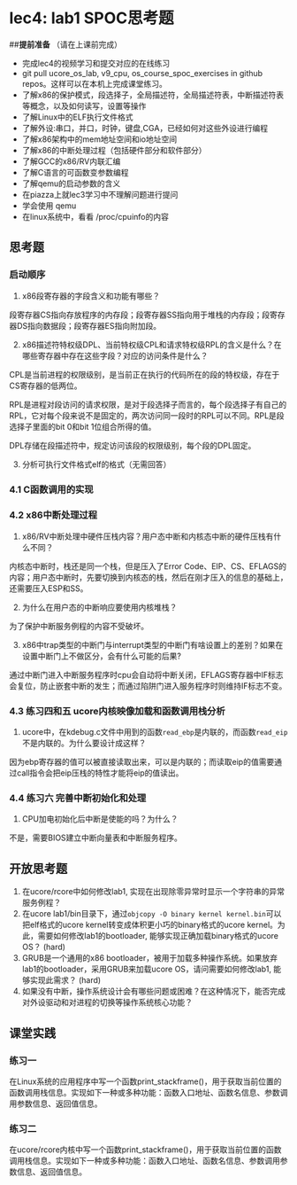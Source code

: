 # lec4: lab1 SPOC思考题

##**提前准备**
（请在上课前完成）

 - 完成lec4的视频学习和提交对应的在线练习
 - git pull ucore_os_lab, v9_cpu, os_course_spoc_exercises in github repos。这样可以在本机上完成课堂练习。
 - 了解x86的保护模式，段选择子，全局描述符，全局描述符表，中断描述符表等概念，以及如何读写，设置等操作
 - 了解Linux中的ELF执行文件格式
 - 了解外设:串口，并口，时钟，键盘,CGA，已经如何对这些外设进行编程
 - 了解x86架构中的mem地址空间和io地址空间
 - 了解x86的中断处理过程（包括硬件部分和软件部分）
 - 了解GCC的x86/RV内联汇编
 - 了解C语言的可函数变参数编程
 - 了解qemu的启动参数的含义
 - 在piazza上就lec3学习中不理解问题进行提问
 - 学会使用 qemu
 - 在linux系统中，看看 /proc/cpuinfo的内容

## 思考题

### 启动顺序

1. x86段寄存器的字段含义和功能有哪些？


段寄存器CS指向存放程序的内存段；段寄存器SS指向用于堆栈的内存段；段寄存器DS指向数据段；段寄存器ES指向附加段。

2. x86描述符特权级DPL、当前特权级CPL和请求特权级RPL的含义是什么？在哪些寄存器中存在这些字段？对应的访问条件是什么？

CPL是当前进程的权限级别，是当前正在执行的代码所在的段的特权级，存在于CS寄存器的低两位。

RPL是进程对段访问的请求权限，是对于段选择子而言的，每个段选择子有自己的RPL，它对每个段来说不是固定的，两次访问同一段时的RPL可以不同。RPL是段选择子里面的bit 0和bit 1位组合所得的值。

DPL存储在段描述符中，规定访问该段的权限级别，每个段的DPL固定。

3. 分析可执行文件格式elf的格式（无需回答）

### 4.1 C函数调用的实现

### 4.2 x86中断处理过程

1. x86/RV中断处理中硬件压栈内容？用户态中断和内核态中断的硬件压栈有什么不同？

内核态中断时，栈还是同一个栈，但是压入了Error Code、EIP、CS、EFLAGS的内容；用户态中断时，先要切换到内核态的栈，然后在刚才压入的信息的基础上，还需要压入ESP和SS。

2. 为什么在用户态的中断响应要使用内核堆栈？

为了保护中断服务例程的内容不受破坏。

3. x86中trap类型的中断门与interrupt类型的中断门有啥设置上的差别？如果在设置中断门上不做区分，会有什么可能的后果?

通过中断门进入中断服务程序时cpu会自动将中断关闭，EFLAGS寄存器中IF标志会复位，防止嵌套中断的发生；而通过陷阱门进入服务程序时则维持IF标志不变。

### 4.3 练习四和五 ucore内核映像加载和函数调用栈分析

1. ucore中，在kdebug.c文件中用到的函数`read_ebp`是内联的，而函数`read_eip`不是内联的。为什么要设计成这样？

因为ebp寄存器的值可以被直接读取出来，可以是内联的；而读取eip的值需要通过call指令会把eip压栈的特性才能将eip的值读出。

### 4.4 练习六 完善中断初始化和处理

1. CPU加电初始化后中断是使能的吗？为什么？

不是，需要BIOS建立中断向量表和中断服务程序。

## 开放思考题

1. 在ucore/rcore中如何修改lab1, 实现在出现除零异常时显示一个字符串的异常服务例程？
2. 在ucore lab1/bin目录下，通过`objcopy -O binary kernel kernel.bin`可以把elf格式的ucore kernel转变成体积更小巧的binary格式的ucore kernel。为此，需要如何修改lab1的bootloader, 能够实现正确加载binary格式的ucore OS？ (hard)
3. GRUB是一个通用的x86 bootloader，被用于加载多种操作系统。如果放弃lab1的bootloader，采用GRUB来加载ucore OS，请问需要如何修改lab1, 能够实现此需求？ (hard)
4. 如果没有中断，操作系统设计会有哪些问题或困难？在这种情况下，能否完成对外设驱动和对进程的切换等操作系统核心功能？

## 课堂实践
### 练习一
在Linux系统的应用程序中写一个函数print_stackframe()，用于获取当前位置的函数调用栈信息。实现如下一种或多种功能：函数入口地址、函数名信息、参数调用参数信息、返回值信息。

### 练习二
在ucore/rcore内核中写一个函数print_stackframe()，用于获取当前位置的函数调用栈信息。实现如下一种或多种功能：函数入口地址、函数名信息、参数调用参数信息、返回值信息。
